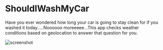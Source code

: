 ShouldIWashMyCar
================

Have you ever wondered how long your car is going to stay clean for if you washed it today.....Noooooo moreeeee...This app checks weather conditions based on geolocation to answer that question for you.

![screenshot](https://raw.githubusercontent.com/paulpatarinski/ShouldIWashMyCar/master/Screenshots/Android/Combined.png "Android")
